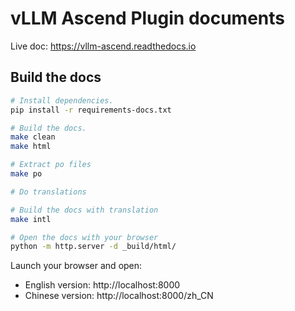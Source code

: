 # vLLM Ascend Plugin documents

Live doc: https://vllm-ascend.readthedocs.io

## Build the docs

```bash
# Install dependencies.
pip install -r requirements-docs.txt

# Build the docs.
make clean
make html

# Extract po files
make po

# Do translations

# Build the docs with translation
make intl

# Open the docs with your browser
python -m http.server -d _build/html/
```

Launch your browser and open:
- English version: http://localhost:8000
- Chinese version: http://localhost:8000/zh_CN
